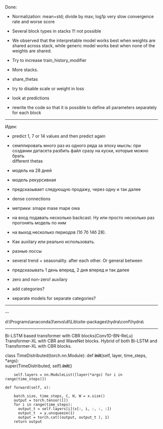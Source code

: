 Done:
- Normalization: mean+std; divide by max; log1p
very slow convergence rate and worse score

- Several block types in stacks !!!
not possible

- We observed that the interpretable model works best when weights are shared across stack, while generic model works best when none of the weights are shared.
- Try to increase train_history_modifier
- More stacks.
- share_thetas
- try to disable scale or weight in loss
- look at predictions
- rewrite the code so that it is possible to define all parameters separately for each block

---

Идеи:

- predict 1, 7 or 14 values and then predict again
- семплировать много раз из одного ряда за эпоху
мысль: при создании датасета разбить файл сразу на куски, которые можно брать\
different thetas
 
- модель на 28 дней
- модель рекурсивная
- предсказывает следующую продажу, через одну и так далее
- dense connections
- метрики:
smape
mase
mape
owa

- на вход подавать несколько backcast. Ну или просто несколько раз прогонять модель по ним
- на выход несколько периодов (1б 7б 14б 28).
- Как auxilary или реально использовать.
- разные лоссы
- several trend + seasonality. after each other. Or general between
- предсказывать 1 день вперед, 2 дня вперед и так далее
- zero and non-zero! auxilary
- add categories?
- separate models for separate categories?
---
--

d:\Programs\anaconda3\envs\dl\Lib\site-packages\hydra\conf\hydra\

---
Bi-LSTM based transformer with CBR blocks(Conv1D-BN-ReLu)
Transformer-XL with CBR and WaveNet blocks.
Hybrid of both Bi-LSTM and Transformer-XL with CBR blocks.

class TimeDistributed(torch.nn.Module):
    def __init__(self, layer, time_steps, *args):        
        super(TimeDistributed, self).__init__()
        
        self.layers = nn.ModuleList([layer(*args) for i in range(time_steps)])

    def forward(self, x):

        batch_size, time_steps, C, H, W = x.size()
        output = torch.tensor([])
        for i in range(time_steps):
          output_t = self.layers[i](x[:, i, :, :, :])
          output_t  = y.unsqueeze(1)
          output = torch.cat((output, output_t ), 1)
        return output
